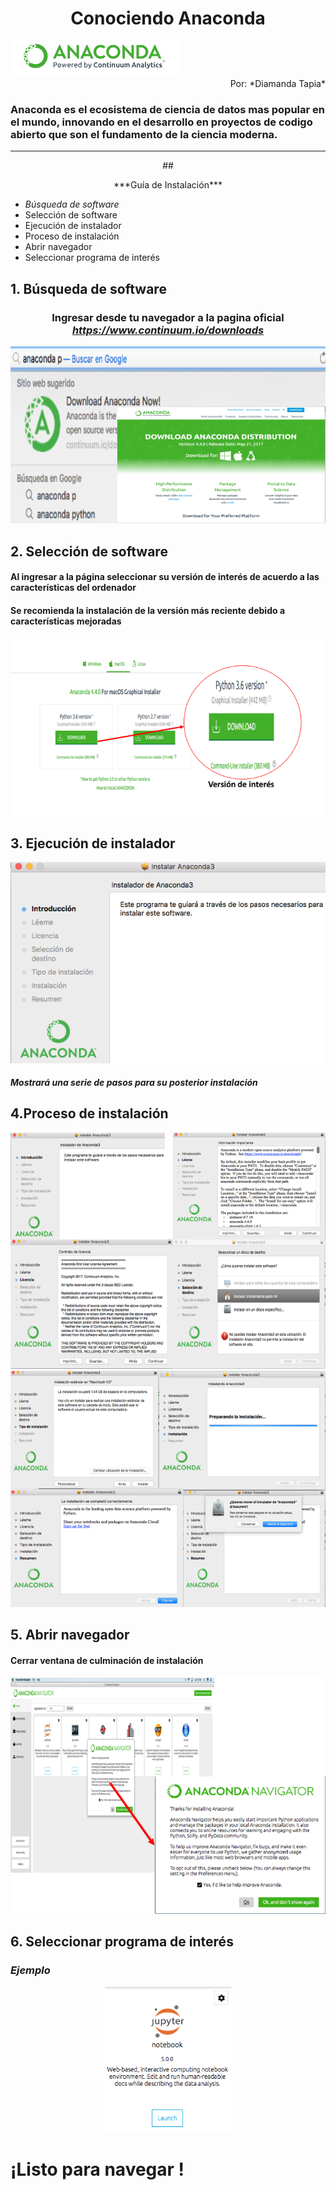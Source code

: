 
# <center>**Conociendo Anaconda**


<img src="img/anaconda0.png"/>

<div style="text-align: right"> Por: *Diamanda Tapia*  </div>

   ### Anaconda es el ecosistema de ciencia de datos mas popular en el mundo, innovando en el desarrollo en proyectos de codigo abierto que son el fundamento de la ciencia moderna.

----------------------------------------------------------------------------------------------------------------------

<p align="center">
## <center>***Guía de Instalación***</center> 

* _Búsqueda de software_
* Selección de software
* Ejecución de instalador
* Proceso de instalación
* Abrir navegador
* Seleccionar programa de interés

## 1. Búsqueda de software
### <center> Ingresar desde tu navegador a la pagina oficial _https://www.continuum.io/downloads_

<p align="center">
<img src="img/presentacion.png"/>	


<Al ingresar a la pagina seleccionar la version de interes apara su ordenador>

## 2. Selección de software

 ####  Al ingresar a la página seleccionar su versión de interés de acuerdo a las características del ordenador 

####  Se recomienda la instalación de la versión más reciente debido a características mejoradas

<p align="center">
<img src="img/presentacion2.png"/>




## 3. Ejecución de instalador
<p align="center">
<img src="img/anaconda5.png"/>

##### Mostrará una serie de pasos para su posterior instalación

##  4.Proceso de instalación


<p align="center">	
<img src="img/presentacion3.png"/>
<img src="img/presentacion4.png"/>






## 5. Abrir navegador

#### Cerrar ventana de culminación de instalación
  
<p align="center">
<img src="img/presentacion5.png"/>

## 6. Seleccionar programa de interés

### _Ejemplo_
<p align="center">
<img src="img/anaconda16.png"/ width = 40%> 

# ¡Listo para navegar !
